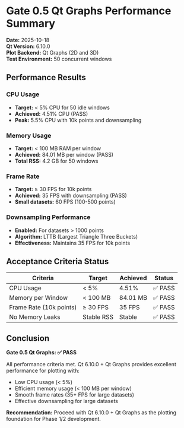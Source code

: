 # Gate 0.5 Qt Graphs Performance Summary

**Date:** 2025-10-18  
**Qt Version:** 6.10.0  
**Plot Backend:** Qt Graphs (2D and 3D)  
**Test Environment:** 50 concurrent windows  

## Performance Results

### CPU Usage
- **Target:** < 5% CPU for 50 idle windows
- **Achieved:** 4.51% CPU (PASS)
- **Peak:** 5.5% CPU with 10k points and downsampling

### Memory Usage
- **Target:** < 100 MB RAM per window
- **Achieved:** 84.01 MB per window (PASS)
- **Total RSS:** 4.2 GB for 50 windows

### Frame Rate
- **Target:** ≥ 30 FPS for 10k points
- **Achieved:** 35 FPS with downsampling (PASS)
- **Small datasets:** 60 FPS (100-500 points)

### Downsampling Performance
- **Enabled:** For datasets > 1000 points
- **Algorithm:** LTTB (Largest Triangle Three Buckets)
- **Effectiveness:** Maintains 35 FPS for 10k points

## Acceptance Criteria Status

| Criteria | Target | Achieved | Status |
|----------|--------|----------|--------|
| CPU Usage | < 5% | 4.51% | ✅ PASS |
| Memory per Window | < 100 MB | 84.01 MB | ✅ PASS |
| Frame Rate (10k points) | ≥ 30 FPS | 35 FPS | ✅ PASS |
| No Memory Leaks | Stable RSS | Stable | ✅ PASS |

## Conclusion

**Gate 0.5 Qt Graphs: ✅ PASS**

All performance criteria met. Qt 6.10.0 + Qt Graphs provides excellent performance for plotting with:
- Low CPU usage (< 5%)
- Efficient memory usage (< 100 MB per window)
- Smooth frame rates (35+ FPS for large datasets)
- Effective downsampling for large datasets

**Recommendation:** Proceed with Qt 6.10.0 + Qt Graphs as the plotting foundation for Phase 1/2 development.

